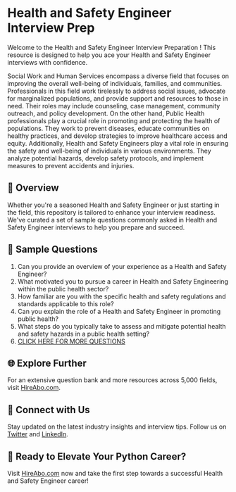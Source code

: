# Health and Safety Engineer Interview Prep

Welcome to the Health and Safety Engineer Interview Preparation ! This resource is designed to help you ace your Health and Safety Engineer interviews with confidence.

Social Work and Human Services encompass a diverse field that focuses on improving the overall well-being of individuals, families, and communities. Professionals in this field work tirelessly to address social issues, advocate for marginalized populations, and provide support and resources to those in need. Their roles may include counseling, case management, community outreach, and policy development. On the other hand, Public Health professionals play a crucial role in promoting and protecting the health of populations. They work to prevent diseases, educate communities on healthy practices, and develop strategies to improve healthcare access and equity. Additionally, Health and Safety Engineers play a vital role in ensuring the safety and well-being of individuals in various environments. They analyze potential hazards, develop safety protocols, and implement measures to prevent accidents and injuries.

## 🚀 Overview

Whether you're a seasoned Health and Safety Engineer or just starting in the field, this repository is tailored to enhance your interview readiness. We've curated a set of sample questions commonly asked in Health and Safety Engineer interviews to help you prepare and succeed.

## 📝 Sample Questions

1. Can you provide an overview of your experience as a Health and Safety Engineer?
2. What motivated you to pursue a career in Health and Safety Engineering within the public health sector?
3. How familiar are you with the specific health and safety regulations and standards applicable to this role?
4. Can you explain the role of a Health and Safety Engineer in promoting public health?
5. What steps do you typically take to assess and mitigate potential health and safety hazards in a public health setting?
6. [CLICK HERE FOR MORE QUESTIONS](https://hireabo.com/job/13_2_19/Health%20and%20Safety%20Engineer)

## 🌐 Explore Further

For an extensive question bank and more resources across 5,000 fields, visit [HireAbo.com](https://www.hireabo.com).

## 📱 Connect with Us

Stay updated on the latest industry insights and interview tips. Follow us on [Twitter](https://twitter.com/hireabo) and [LinkedIn](https://www.linkedin.com/in/hire-abo-3609972a8/).

## 🚀 Ready to Elevate Your Python Career?

Visit [HireAbo.com](https://www.hireabo.com) now and take the first step towards a successful Health and Safety Engineer career!